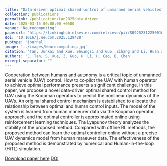 ```yaml
---
title: "Data-driven optimal shared control of unmanned aerial vehicles"
collection: publications
permalink: /publication/tan2025data-driven
date: 2025-03-15 00:00:00 +0500
venue: 'Neurocomputing'
paperurl: 'https://linkinghub.elsevier.com/retrieve/pii/S0925231225001006'
doi: '10.1016/j.neucom.2025.129428'
pubtype: 'journal'
image: '../images/Neurocomputing.jpg'
citation: 'Tan, Junkai and Xue, Shuangsi and Guo, Zihang and Li, Huan and Cao, Hui and Chen, Badong (2025). Data-driven optimal shared control of unmanned aerial vehicles. Neurocomputing.'
authors: 'J. Tan, S. Xue, Z. Guo, H. Li, H. Cao, B. Chen'
excerpt_separator: ""
---
```

Cooperation between humans and autonomy is a critical topic of unmanned aerial vehicle (UAV) control. How to co-pilot the UAV with human operator to achieve optimal performance presents a significant challenge. In this paper, we propose a novel data-driven optimal shared control method for UAV using the Koopman operators to predict the nonlinear dynamics of the UAVs. An original shared control mechanism is established to allocate the relationship between optimal and human control inputs. The model of the system is learned from human maneuver data via the Koopman operator approach, and the optimal controller is approximated online using reinforcement learning techniques. The Lyapunov theory analyzes the stability of the proposed method. Compared with offline RL methods, the proposed method can learn the optimal controller online without a precise UAV dynamics model from human maneuver data. The effectiveness of the proposed method is demonstrated by numerical and Human-in-the-loop (HiTL) simulation.

[Download paper here](https://linkinghub.elsevier.com/retrieve/pii/S0925231225001006)
[DOI](10.1016/j.neucom.2025.129428)